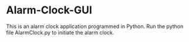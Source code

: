 # Alarm-Clock-GUI

This is an alarm clock application programmed in Python. Run the python file AlarmClock.py to initiate the alarm clock.
